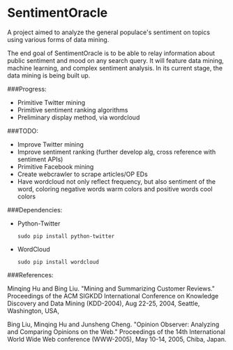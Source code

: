 # SentimentOracle
A project aimed to analyze the general populace's sentiment on topics using various forms of data mining.

The end goal of SentimentOracle is to be able to relay information about public sentiment and mood on any search query. It will feature
data mining, machine learning, and complex sentiment analysis. In its current stage, the data mining is being built up.

###Progress:

- Primitive Twitter mining
- Primitive sentiment ranking algorithms
- Preliminary display method, via wordcloud

###TODO: 

- Improve Twitter mining
- Improve sentiment ranking (further develop alg, cross reference with sentiment APIs)
- Primitive Facebook mining
- Create webcrawler to scrape articles/OP EDs
- Have wordcloud not only reflect frequency, but also sentiment of the word, coloring negative words warm colors and positive words cool colors

###Dependencies:

- Python-Twitter

  `sudo pip install python-twitter`

- WordCloud

  `sudo pip install wordcloud`

###References: 

Minqing Hu and Bing Liu. "Mining and Summarizing Customer Reviews." 
Proceedings of the ACM SIGKDD International Conference on Knowledge 
Discovery and Data Mining (KDD-2004), Aug 22-25, 2004, Seattle, 
Washington, USA, 

Bing Liu, Minqing Hu and Junsheng Cheng. "Opinion Observer: Analyzing 
and Comparing Opinions on the Web." Proceedings of the 14th 
International World Wide Web conference (WWW-2005), May 10-14, 
2005, Chiba, Japan.
